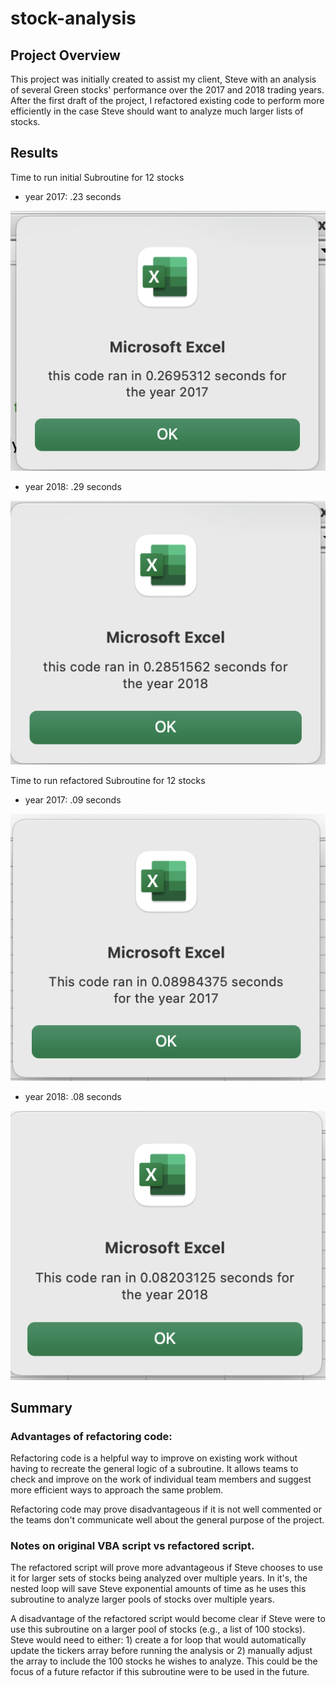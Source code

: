 # stock-analysis

## Project Overview

This project was initially created to assist my client, Steve with an analysis of several Green stocks' performance over the 2017 and 2018 trading years. 
After the first draft of the project, I refactored existing code to perform more efficiently in the case Steve should want to analyze much larger lists of stocks. 

## Results
Time to run initial Subroutine for 12 stocks
- year 2017: .23 seconds

![image](https://github.com/scallina/stock-analysis/blob/main/Green_Stocks_Timer_2017.png)
- year 2018: .29 seconds

![image](https://github.com/scallina/stock-analysis/blob/main/Green_Stocks_Timer_2018.png)

Time to run refactored Subroutine for 12 stocks
- year 2017: .09 seconds 

![image](https://github.com/scallina/stock-analysis/blob/main/VBA_Challenge_2017.png)
- year 2018: .08 seconds

![image](https://github.com/scallina/stock-analysis/blob/main/VBA_Challenge_2018.png)

## Summary

### Advantages of refactoring code:
Refactoring code is a helpful way to improve on existing work without having to recreate the general logic of a subroutine. It allows teams to check and improve on the work of individual team members and suggest more efficient ways to approach the same problem. 

Refactoring code may prove disadvantageous if it is not well commented or the teams don't communicate well about the general purpose of the project. 

### Notes on original VBA script vs refactored script. 
The refactored script will prove more advantageous if Steve chooses to use it for larger sets of stocks being analyzed over multiple years. In it's, the nested loop will save Steve exponential amounts of time as he uses this subroutine to analyze larger pools of stocks over multiple years. 

A disadvantage of the refactored script would become clear if Steve were to use this subroutine on a larger pool of stocks (e.g., a list of 100 stocks). 
Steve would need to either: 1) create a for loop that would automatically update the tickers array before running the analysis or 2) manually adjust the array to include the 100 stocks he wishes to analyze. This could be the focus of a future refactor if this subroutine were to be used in the future. 

